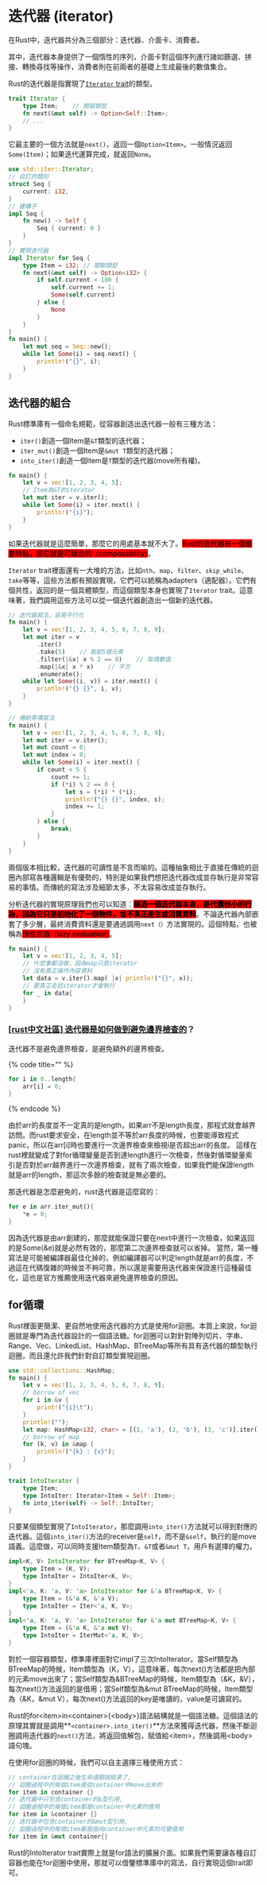 # 迭代器 (iterator)

在Rust中，迭代器共分為三個部分：迭代器、介面卡、消費者。

其中，迭代器本身提供了一個惰性的序列，介面卡對這個序列進行諸如篩選、拼接、轉換尋找等操作，消費者則在前兩者的基礎上生成最後的數值集合。

Rust的迭代器是指實現了[`Iterator` trait](https://doc.rust-lang.org/std/iter/index.html)的類型。

```rust
trait Iterator {
    type Item;    // 關聯類型
    fn next(&mut self) -> Option<Self::Item>;
    // ...
}
```

它最主要的一個方法就是`next()`，返回一個`Option<Item>`。一般情況返回`Some(Item)`；如果迭代運算完成，就返回`None`。

```rust
use std::iter::Iterator;
// 自訂的類別
struct Seq {
    current: i32,
}
// 建構子
impl Seq {
    fn new() -> Self {
        Seq { current: 0 }
    }
}
// 實現迭代器
impl Iterator for Seq {
    type Item = i32; // 關聯類型
    fn next(&mut self) -> Option<i32> {
        if self.current < 100 {
            self.current += 1;
            Some(self.current)
        } else {
            None
        }
    }
}
fn main() {
    let mut seq = Seq::new();
    while let Some(i) = seq.next() {
        println!("{}", i);
    }
}
```

## 迭代器的組合

Rust標準庫有一個命名規範，從容器創造出迭代器一般有三種方法：

* `iter()`創造一個Item是`&T`類型的迭代器；
* `iter_mut()`創造一個Item是`&mut T`類型的迭代器；
* `into_iter()`創造一個Item是`T`類型的迭代器(move所有權)。

```rust
fn main() {
    let v = vec![1, 2, 3, 4, 5];
    // Item為&T的iterator
    let mut iter = v.iter();
    while let Some(i) = iter.next() {
        println!("{i}");
    }
}
```

如果迭代器就是這麼簡單，那麼它的用處基本就不大了。<mark style="background-color:red;">Rust的迭代器有一個重要特點，那它就是可組合的（composability）</mark>。

`Iterator` trait裡面還有一大堆的方法，比如`nth`、`map`、`filter`、`skip_while`、`take`等等，這些方法都有預設實現，它們可以統稱為adapters（適配器）。它們有個共性，返回的是一個具體類型，而這個類型本身也實現了`Iterator` trait。這意味著，我們調用這些方法可以從一個迭代器創造出一個新的迭代器。

```rust
// 迭代器寫法，容易平行化
fn main() {
    let v = vec![1, 2, 3, 4, 5, 6, 7, 8, 9];
    let mut iter = v
        .iter()
        .take(5)    // 取前5個元素
        .filter(|&x| x % 2 == 0)    // 取偶數值
        .map(|&x| x * x)    // 平方
        .enumerate();
    while let Some((i, v)) = iter.next() {
        println!("{} {}", i, v);
    }
}

// 傳統等價寫法
fn main() {
    let v = vec![1, 2, 3, 4, 5, 6, 7, 8, 9];
    let mut iter = v.iter();
    let mut count = 0;
    let mut index = 0;
    while let Some(i) = iter.next() {
        if count < 5 {
            count += 1;
            if (*i) % 2 == 0 {
                let s = (*i) * (*i);
                println!("{} {}", index, s);
                index += 1;
            }
        } else {
            break;
        }
    }
}
```

兩個版本相比較，迭代器的可讀性是不言而喻的。這種抽象相比于直接在傳統的迴圈內部寫各種邏輯是有優勢的，特別是如果我們想把迭代器改成並存執行是非常容易的事情。而傳統的寫法涉及細節太多，不太容易改成並存執行。

分析迭代器的實現原理我們也可以知道：<mark style="background-color:red;">**構造一個迭代器本身，是代價很小的行為，因為它只是初始化了一個物件，並不真正產生或消費資料**</mark>。不論迭代器內部嵌套了多少層，最終消費資料還是要通過調用`next（）`方法實現的。這個特點，也被稱為<mark style="background-color:red;">惰性求值（lazy evaluation）</mark>。

```rust
fn main() {
    let v = vec![1, 2, 3, 4, 5];
    // 什麼事都沒做，因為map只是iterator
    // 沒有真正操作內容資料
    let data = v.iter().map( |x| println!("{}", x));
    // 要真正走訪iterator才會執行
    for _ in data{
    }
}
```

### [\[rust中文社區\] 迭代器是如何做到避免邊界檢查的](https://rustcc.cn/article?id=295bb1bf-d826-4da0-be02-a721052ab901)？

迭代器不是避免邊界檢查，是避免額外的邊界檢查。

{% code title="" %}
```rust
for i in 0..length{
    arr[i] = 0;
}
```
{% endcode %}

由於arr的長度並不一定真的是length，如果arr不是length長度，那程式就會越界訪問。而rust要求安全，在length並不等於arr長度的時候，也要能導致程式panic，所以在arr\[i]時也要進行一次邊界檢查來檢視i是否超出arr的長度。 這樣在rust裡就變成了對for循環變量是否到達length進行一次檢查，然後對循環變量索引是否對於arr越界進行一次邊界檢查，就有了兩次檢查，如果我們能保證length就是arr的length，那這次多餘的檢查就是無必要的。

那迭代器是怎麼避免的，rust迭代器是這麼寫的：

```rust
for e in arr.iter_mut(){
    *e = 0;
}
```

因為迭代器是由arr創建的，那麼就能保證只要在next中進行一次檢查，如果返回的是Some(\&e)就是必然有效的，那麼第二次邊界檢查就可以省掉。 當然，第一種寫法是可能被編譯器最佳化掉的，例如編譯器可以判定length就是arr的長度，不過這在代碼復雜的時候並不夠可靠，所以還是需要用迭代器來保證進行這種最佳化，這也是官方推薦使用迭代器來避免邊界檢查的原因。

## for循環

Rust裡面更簡潔、更自然地使用迭代器的方式是使用for迴圈。本質上來說，for迴圈就是專門為迭代器設計的一個語法糖。for迴圈可以對針對陣列切片、字串、Range、Vec、LinkedList、HashMap、BTreeMap等所有具有迭代器的類型執行迴圈，而且還允許我們針對自訂類型實現迴圈。

```rust
use std::collections::HashMap;
fn main() {
    let v = vec![1, 2, 3, 4, 5, 6, 7, 8, 9];
    // borrow of vec
    for i in &v {
        print!("{i}\t");
    }
    println!("");
    let map: HashMap<i32, char> = [(1, 'a'), (2, 'b'), (3, 'c')].iter().cloned().collect();
    // borrow of map
    for (k, v) in &map {
        println!("{k} : {v}");
    }
}
```

```rust
trait IntoIterator {
    type Item;
    type IntoIter: Iterator<Item = Self::Item>;
    fn into_iter(self) -> Self::IntoIter;
}
```

只要某個類型實現了`IntoIterator`，那麼調用`into_iter()`方法就可以得到對應的迭代器。這個`into_iter()`方法的receiver是`self`，而不是`&self`，執行的是move語義。這麼做，可以同時支援Item類型為`T`、`&T`或者`&mut T`，用戶有選擇的權力。

```rust
impl<K, V> IntoIterator for BTreeMap<K, V> {
    type Item = (K, V);
    type IntoIter = IntoIter<K, V>;
}
impl<'a, K: 'a, V: 'a> IntoIterator for &'a BTreeMap<K, V> {
    type Item = (&'a K, &'a V);
    type IntoIter = Iter<'a, K, V>;
}
impl<'a, K: 'a, V: 'a> IntoIterator for &'a mut BTreeMap<K, V> {
    type Item = (&'a K, &'a mut V);
    type IntoIter = IterMut<'a, K, V>;
}
```

對於一個容器類型，標準庫裡面對它impl了三次IntoIterator。當Self類型為BTreeMap的時候，Item類型為（K，V），這意味著，每次next()方法都是把內部的元素move出來了；當Self類型為\&BTreeMap的時候，Item類型為（\&K，\&V），每次next()方法返回的是借用；當Self類型為\&mut BTreeMap的時候，Item類型為（\&K，\&mut V），每次next()方法返回的key是唯讀的，value是可讀寫的。

Rust的for\<item>in\<container>{\<body>}語法結構就是一個語法糖。這個語法的原理其實就是調用\*\*`<container>.into_iter()`\*\*方法來獲得迭代器，然後不斷迴圈調用迭代器的`next()`方法，將返回值解包，賦值給\<item>，然後調用\<body>語句塊。

在使用for迴圈的時候，我們可以自主選擇三種使用方式：

```rust
// container在迴圈之後生命週期就結束了,
// 迴圈過程中的每個item是從container中move出來的
for item in container {}
// 迭代器中只包含container的&型引用,
// 迴圈過程中的每個item都是container中元素的借用
for item in &container {}
// 迭代器中包含container的&mut型引用,
// 迴圈過程中的每個item都是指向container中元素的可變借用
for item in &mut container{}
```

Rust的IntoIterator trait實際上就是for語法的擴展介面。如果我們需要讓各種自訂容器也能在for迴圈中使用，那就可以借鑒標準庫中的寫法，自行實現這個trait即可。
